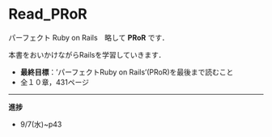 # Read_PRoR

パーフェクト Ruby on Rails　略して **PRoR** です．

本書をおいかけながらRailsを学習していきます．

* **最終目標**：’パーフェクトRuby on Rails’(PRoR)を最後まで読むこと
* 全１０章，431ページ

***

**進捗**

* 9/7(水)~p43

